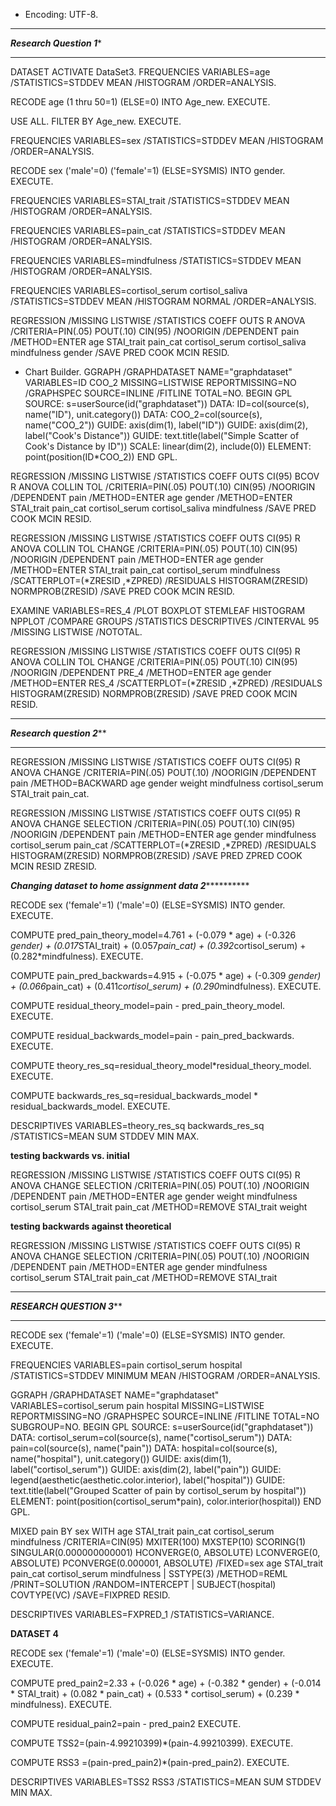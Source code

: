 * Encoding: UTF-8.

*******************************************************************************
***************************Research Question 1****************************
********************************************************************************

DATASET ACTIVATE DataSet3.
FREQUENCIES VARIABLES=age
  /STATISTICS=STDDEV MEAN
  /HISTOGRAM
  /ORDER=ANALYSIS.

RECODE age (1 thru 50=1) (ELSE=0) INTO Age_new.
EXECUTE.

USE ALL.
FILTER BY Age_new.
EXECUTE.

FREQUENCIES VARIABLES=sex
  /STATISTICS=STDDEV MEAN
  /HISTOGRAM
  /ORDER=ANALYSIS.

RECODE sex ('male'=0) ('female'=1) (ELSE=SYSMIS) INTO gender.
EXECUTE.

FREQUENCIES VARIABLES=STAI_trait
  /STATISTICS=STDDEV MEAN
  /HISTOGRAM
  /ORDER=ANALYSIS.

FREQUENCIES VARIABLES=pain_cat
  /STATISTICS=STDDEV MEAN
  /HISTOGRAM
  /ORDER=ANALYSIS.

FREQUENCIES VARIABLES=mindfulness
  /STATISTICS=STDDEV MEAN
  /HISTOGRAM
  /ORDER=ANALYSIS.

FREQUENCIES VARIABLES=cortisol_serum cortisol_saliva
  /STATISTICS=STDDEV MEAN
  /HISTOGRAM NORMAL
  /ORDER=ANALYSIS.

REGRESSION
  /MISSING LISTWISE
  /STATISTICS COEFF OUTS R ANOVA
  /CRITERIA=PIN(.05) POUT(.10) CIN(95)
  /NOORIGIN 
  /DEPENDENT pain
  /METHOD=ENTER age STAI_trait pain_cat cortisol_serum cortisol_saliva mindfulness gender
  /SAVE PRED COOK MCIN RESID.

* Chart Builder.
GGRAPH
  /GRAPHDATASET NAME="graphdataset" VARIABLES=ID COO_2 MISSING=LISTWISE REPORTMISSING=NO
  /GRAPHSPEC SOURCE=INLINE
  /FITLINE TOTAL=NO.
BEGIN GPL
  SOURCE: s=userSource(id("graphdataset"))
  DATA: ID=col(source(s), name("ID"), unit.category())
  DATA: COO_2=col(source(s), name("COO_2"))
  GUIDE: axis(dim(1), label("ID"))
  GUIDE: axis(dim(2), label("Cook's Distance"))
  GUIDE: text.title(label("Simple Scatter of Cook's Distance by ID"))
  SCALE: linear(dim(2), include(0))
  ELEMENT: point(position(ID*COO_2))
END GPL.

REGRESSION
  /MISSING LISTWISE
  /STATISTICS COEFF OUTS CI(95) BCOV R ANOVA COLLIN TOL
  /CRITERIA=PIN(.05) POUT(.10) CIN(95)
  /NOORIGIN 
  /DEPENDENT pain
  /METHOD=ENTER age gender
  /METHOD=ENTER STAI_trait pain_cat cortisol_serum cortisol_saliva mindfulness
  /SAVE PRED COOK MCIN RESID.


REGRESSION
  /MISSING LISTWISE
  /STATISTICS COEFF OUTS CI(95) R ANOVA COLLIN TOL CHANGE
  /CRITERIA=PIN(.05) POUT(.10) CIN(95)
  /NOORIGIN 
  /DEPENDENT pain
  /METHOD=ENTER age gender
  /METHOD=ENTER STAI_trait pain_cat cortisol_serum mindfulness
  /SCATTERPLOT=(*ZRESID ,*ZPRED)
  /RESIDUALS HISTOGRAM(ZRESID) NORMPROB(ZRESID)
  /SAVE PRED COOK MCIN RESID.

EXAMINE VARIABLES=RES_4
  /PLOT BOXPLOT STEMLEAF HISTOGRAM NPPLOT
  /COMPARE GROUPS
  /STATISTICS DESCRIPTIVES
  /CINTERVAL 95
  /MISSING LISTWISE
  /NOTOTAL.

REGRESSION
  /MISSING LISTWISE
  /STATISTICS COEFF OUTS CI(95) R ANOVA COLLIN TOL CHANGE
  /CRITERIA=PIN(.05) POUT(.10) CIN(95)
  /NOORIGIN 
  /DEPENDENT PRE_4
  /METHOD=ENTER age gender
  /METHOD=ENTER RES_4
  /SCATTERPLOT=(*ZRESID ,*ZPRED)
  /RESIDUALS HISTOGRAM(ZRESID) NORMPROB(ZRESID)
  /SAVE PRED COOK MCIN RESID.
 
 ************************************************************************************
 *****************************Research question 2*******************************
 ************************************************************************************

REGRESSION
  /MISSING LISTWISE
  /STATISTICS COEFF OUTS CI(95) R ANOVA CHANGE
  /CRITERIA=PIN(.05) POUT(.10)
  /NOORIGIN 
  /DEPENDENT pain
  /METHOD=BACKWARD age gender weight mindfulness cortisol_serum STAI_trait pain_cat.

REGRESSION
  /MISSING LISTWISE
  /STATISTICS COEFF OUTS CI(95) R ANOVA CHANGE SELECTION
  /CRITERIA=PIN(.05) POUT(.10) CIN(95)
  /NOORIGIN 
  /DEPENDENT pain
  /METHOD=ENTER age gender mindfulness cortisol_serum pain_cat
  /SCATTERPLOT=(*ZRESID ,*ZPRED)
  /RESIDUALS HISTOGRAM(ZRESID) NORMPROB(ZRESID)
  /SAVE PRED ZPRED COOK MCIN RESID ZRESID.

*******Changing dataset to home assignment data 2*****************

RECODE sex ('female'=1) ('male'=0) (ELSE=SYSMIS) INTO gender.
EXECUTE.

COMPUTE pred_pain_theory_model=4.761 + (-0.079 * age) + (-0.326 *gender) + (0.017*STAI_trait) + 
    (0.057*pain_cat) + (0.392*cortisol_serum) + (0.282*mindfulness).
EXECUTE.

COMPUTE pain_pred_backwards=4.915 + (-0.075 * age) + (-0.309 *gender) + (0.066*pain_cat) + 
    (0.411*cortisol_serum) + (0.290*mindfulness).
EXECUTE.

COMPUTE residual_theory_model=pain - pred_pain_theory_model.
EXECUTE.

COMPUTE residual_backwards_model=pain - pain_pred_backwards.
EXECUTE.

COMPUTE theory_res_sq=residual_theory_model*residual_theory_model.
EXECUTE.

COMPUTE backwards_res_sq=residual_backwards_model * residual_backwards_model.
EXECUTE.

DESCRIPTIVES VARIABLES=theory_res_sq backwards_res_sq
  /STATISTICS=MEAN SUM STDDEV MIN MAX.

**testing backwards vs. initial**

REGRESSION
  /MISSING LISTWISE
  /STATISTICS COEFF OUTS CI(95) R ANOVA CHANGE SELECTION
  /CRITERIA=PIN(.05) POUT(.10)
  /NOORIGIN 
  /DEPENDENT pain
  /METHOD=ENTER age gender weight mindfulness cortisol_serum STAI_trait pain_cat
  /METHOD=REMOVE STAI_trait weight 
  
**testing backwards against theoretical**

REGRESSION
  /MISSING LISTWISE
  /STATISTICS COEFF OUTS CI(95) R ANOVA CHANGE SELECTION
  /CRITERIA=PIN(.05) POUT(.10)
  /NOORIGIN 
  /DEPENDENT pain
  /METHOD=ENTER age gender mindfulness cortisol_serum STAI_trait pain_cat
  /METHOD=REMOVE STAI_trait
  
******************************************************************************
***********************RESEARCH QUESTION 3*************************
******************************************************************************

RECODE sex ('female'=1) ('male'=0) (ELSE=SYSMIS) INTO gender.
EXECUTE.

FREQUENCIES VARIABLES=pain cortisol_serum hospital
  /STATISTICS=STDDEV MINIMUM MEAN
  /HISTOGRAM
  /ORDER=ANALYSIS.

GGRAPH
  /GRAPHDATASET NAME="graphdataset" VARIABLES=cortisol_serum pain hospital MISSING=LISTWISE 
    REPORTMISSING=NO
  /GRAPHSPEC SOURCE=INLINE
  /FITLINE TOTAL=NO SUBGROUP=NO.
BEGIN GPL
  SOURCE: s=userSource(id("graphdataset"))
  DATA: cortisol_serum=col(source(s), name("cortisol_serum"))
  DATA: pain=col(source(s), name("pain"))
  DATA: hospital=col(source(s), name("hospital"), unit.category())
  GUIDE: axis(dim(1), label("cortisol_serum"))
  GUIDE: axis(dim(2), label("pain"))
  GUIDE: legend(aesthetic(aesthetic.color.interior), label("hospital"))
  GUIDE: text.title(label("Grouped Scatter of pain by cortisol_serum by hospital"))
  ELEMENT: point(position(cortisol_serum*pain), color.interior(hospital))
END GPL.

MIXED pain BY sex WITH age STAI_trait pain_cat cortisol_serum mindfulness
  /CRITERIA=CIN(95) MXITER(100) MXSTEP(10) SCORING(1) SINGULAR(0.000000000001) HCONVERGE(0, 
    ABSOLUTE) LCONVERGE(0, ABSOLUTE) PCONVERGE(0.000001, ABSOLUTE)
  /FIXED=sex age STAI_trait pain_cat cortisol_serum mindfulness | SSTYPE(3)
  /METHOD=REML
  /PRINT=SOLUTION
  /RANDOM=INTERCEPT | SUBJECT(hospital) COVTYPE(VC)
  /SAVE=FIXPRED RESID.

DESCRIPTIVES VARIABLES=FXPRED_1
  /STATISTICS=VARIANCE.

****DATASET 4****

RECODE sex ('female'=1) ('male'=0) (ELSE=SYSMIS) INTO gender.
EXECUTE.

COMPUTE pred_pain2=2.33 + (-0.026 * age) + (-0.382 * gender) + (-0.014 * STAI_trait) + (0.082 * 
    pain_cat) + (0.533 * cortisol_serum) + (0.239 * mindfulness).
EXECUTE.

COMPUTE residual_pain2=pain - pred_pain2
EXECUTE.

COMPUTE TSS2=(pain-4.99210399)*(pain-4.99210399).
EXECUTE.

COMPUTE RSS3 =(pain-pred_pain2)*(pain-pred_pain2).
EXECUTE.

DESCRIPTIVES VARIABLES=TSS2 RSS3
  /STATISTICS=MEAN SUM STDDEV MIN MAX.
